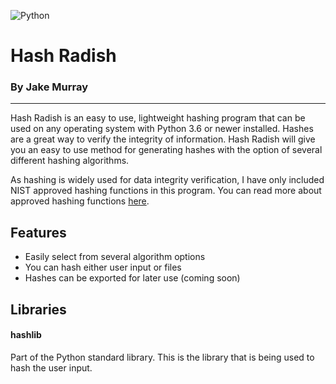 ![Python](https://img.shields.io/badge/python-3.6+-blue.svg)

# Hash Radish
### By Jake Murray
---
Hash Radish is an easy to use, lightweight hashing program that can be used on
any operating system with Python 3.6 or newer installed.
Hashes are a great way to verify the integrity of information. Hash Radish
will give you an easy to use method for generating hashes with the option of 
several different hashing algorithms. 

As hashing is widely used for data integrity verification, I have only included
NIST approved hashing functions in this program. 
You can read more about approved hashing functions [here](https://csrc.nist.gov/projects/hash-functions).


## Features
- Easily select from several algorithm options
- You can hash either user input or files
- Hashes can be exported for later use (coming soon)

## Libraries
#### hashlib
Part of the Python standard library. This is the library that is being used
to hash the user input.
